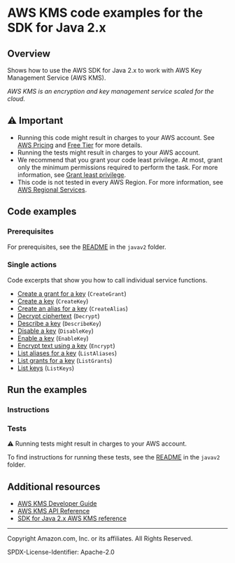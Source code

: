 <!--Generated by WRITEME on 2023-09-12 00:35:08.657875 (UTC)-->
# AWS KMS code examples for the SDK for Java 2.x

## Overview

Shows how to use the AWS SDK for Java 2.x to work with AWS Key Management Service (AWS KMS).

<!--custom.overview.start-->
<!--custom.overview.end-->

*AWS KMS is an encryption and key management service scaled for the cloud.*

## ⚠ Important

* Running this code might result in charges to your AWS account. See [AWS Pricing](https://aws.amazon.com/pricing/?aws-products-pricing.sort-by=item.additionalFields.productNameLowercase&aws-products-pricing.sort-order=asc&awsf.Free%20Tier%20Type=*all&awsf.tech-category=*all) and [Free Tier](https://aws.amazon.com/free/?all-free-tier.sort-by=item.additionalFields.SortRank&all-free-tier.sort-order=asc&awsf.Free%20Tier%20Types=*all&awsf.Free%20Tier%20Categories=*all) for more details.
* Running the tests might result in charges to your AWS account.
* We recommend that you grant your code least privilege. At most, grant only the minimum permissions required to perform the task. For more information, see [Grant least privilege](https://docs.aws.amazon.com/IAM/latest/UserGuide/best-practices.html#grant-least-privilege).
* This code is not tested in every AWS Region. For more information, see [AWS Regional Services](https://aws.amazon.com/about-aws/global-infrastructure/regional-product-services).

<!--custom.important.start-->
<!--custom.important.end-->

## Code examples

### Prerequisites

For prerequisites, see the [README](../../README.md#Prerequisites) in the `javav2` folder.


<!--custom.prerequisites.start-->
<!--custom.prerequisites.end-->

### Single actions

Code excerpts that show you how to call individual service functions.

* [Create a grant for a key](src/main/java/com/example/kms/CreateGrant.java#L58) (`CreateGrant`)
* [Create a key](src/main/java/com/example/kms/CreateCustomerKey.java#L44) (`CreateKey`)
* [Create an alias for a key](src/main/java/com/example/kms/CreateAlias.java#L55) (`CreateAlias`)
* [Decrypt ciphertext](src/main/java/com/example/kms/EncryptDataKey.java#L86) (`Decrypt`)
* [Describe a key](src/main/java/com/example/kms/DescribeKey.java#L55) (`DescribeKey`)
* [Disable a key](src/main/java/com/example/kms/DisableCustomerKey.java#L53) (`DisableKey`)
* [Enable a key](src/main/java/com/example/kms/EnableCustomerKey.java#L52) (`EnableKey`)
* [Encrypt text using a key](src/main/java/com/example/kms/EncryptDataKey.java#L59) (`Encrypt`)
* [List aliases for a key](src/main/java/com/example/kms/ListAliases.java#L44) (`ListAliases`)
* [List grants for a key](src/main/java/com/example/kms/ListGrants.java#L55) (`ListGrants`)
* [List keys](src/main/java/com/example/kms/ListKeys.java#L44) (`ListKeys`)

## Run the examples

### Instructions


<!--custom.instructions.start-->
<!--custom.instructions.end-->



### Tests

⚠ Running tests might result in charges to your AWS account.


To find instructions for running these tests, see the [README](../../README.md#Tests)
in the `javav2` folder.



<!--custom.tests.start-->
<!--custom.tests.end-->

## Additional resources

* [AWS KMS Developer Guide](https://docs.aws.amazon.com/kms/latest/developerguide/overview.html)
* [AWS KMS API Reference](https://docs.aws.amazon.com/kms/latest/APIReference/Welcome.html)
* [SDK for Java 2.x AWS KMS reference](https://sdk.amazonaws.com/java/api/latest/software/amazon/awssdk/services/kms/package-summary.html)

<!--custom.resources.start-->
<!--custom.resources.end-->

---

Copyright Amazon.com, Inc. or its affiliates. All Rights Reserved.

SPDX-License-Identifier: Apache-2.0